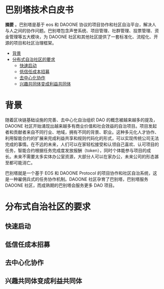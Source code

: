 # 巴别塔技术白皮书

**摘要** 
。巴别塔是基于 eos 和 DAOONE 协议的项目协作和社区自治平台，解决人与人之间的协作问题。巴别塔包含声誉系统、项目管理、社群管理、投票管理、资金管理等五大模块，为 DAOONE 社区和其他社区提供了一套标准化、流程化、开源的项目和社区治理框架。

- [背景](#background)
- [分布式自治社区的要求](#requirements-for-distributed-autonomous-organization) 
  - [快速启动](#1)
  - [低信任成本招募](#2)
  - [去中心化协作](#3)
  - [兴趣共同体变成利益共同体](#4)


# 背景

随着区块链基础设施的完善、去中心化自治组织 DAO 的概念被越来越多的提及，DAOONE 社区开始涌现出越来越多有商业价值和社会效益的自治项目。项目发起者和贡献者来自不同行业、地域，拥有不同的背景、职业。这种多元化人才协作、利用智能合约的扩展来完成利益共享和规则代码化的形式，可以实现传统公司无法完成的事情。在不远的未来，人们可以在家轻松接受和认领自己喜欢、认可项目的任务，智能合约根据任务完成度发放报酬（token），同时个体能参与项目的成长。未来不需要太多实体办公室资源，大部分人可以在家办公，未来公司的形态甚至都可能消亡。

巴别塔就是一个基于 EOS 和 DAOONE Protocol 的项目协作和社区自治系统，这是一种雇佣兵式的任务协作机制。DAOONE 社区孕育了巴别塔，巴别塔服务 DAOONE 社区，而成熟期的巴别塔会服务更多 DAO 项目。

# 分布式自治社区的要求

## 快速启动

## 低信任成本招募

## 去中心化协作

## 兴趣共同体变成利益共同体

